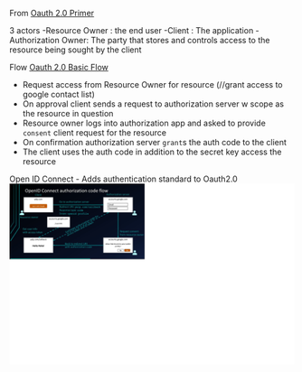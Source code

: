From [Oauth 2.0 Primer](https://www.youtube.com/watch?v=996OiexHze0)

3 actors
  -Resource Owner : the end user
  -Client         : The application
  -Authorization Owner: The party that stores and controls access to the resource being sought by the client

Flow
[Oauth 2.0 Basic Flow](images/Outh2_O.png)

- Request access from Resource Owner for resource (//grant access to google contact list)
- On approval client sends a request to authorization server w scope as the resource in question
- Resource owner logs into authorization app and asked to provide ```consent``` client request for the resource
- On confirmation authorization server ```grant```s the auth code to the client
- The client uses the auth code in addition to the secret key access the resource

Open ID Connect - Adds authentication standard to Oauth2.0
![OpenID Connect](images/OpenIDConnect.png)
